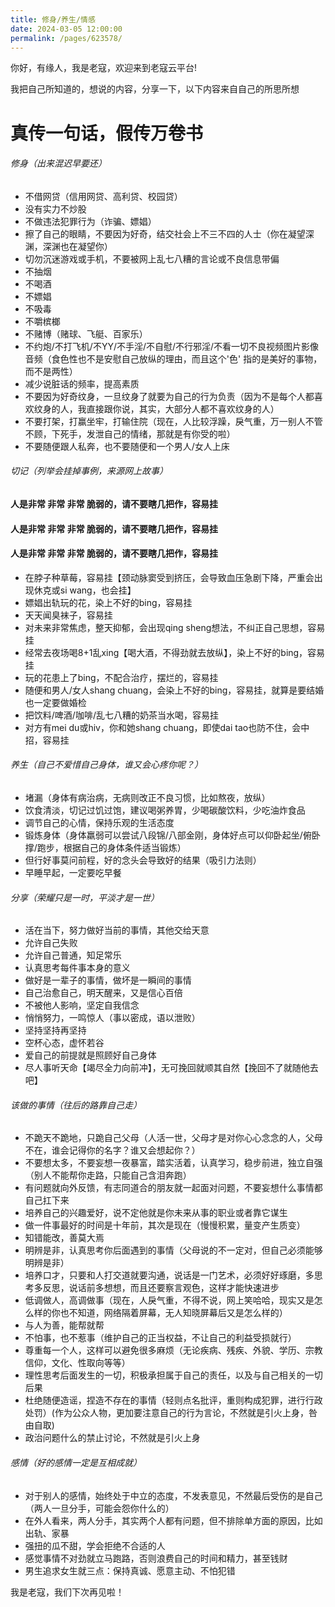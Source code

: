 ```yaml
---
title: 修身/养生/情感
date: 2024-03-05 12:00:00
permalink: /pages/623578/
---
```


你好，有缘人，我是老寇，欢迎来到老寇云平台!

我把自己所知道的，想说的内容，分享一下，以下内容来自自己的所思所想

# 真传一句话，假传万卷书

###### 修身（出来混迟早要还）

- 不借网贷（信用网贷、高利贷、校园贷）
- 没有实力不炒股
- 不做违法犯罪行为（诈骗、嫖娼）
- 擦了自己的眼睛，不要因为好奇，结交社会上不三不四的人士（你在凝望深渊，深渊也在凝望你）
- 切勿沉迷游戏或手机，不要被网上乱七八糟的言论或不良信息带偏
- 不抽烟
- 不喝酒
- 不嫖娼
- 不吸毒
- 不嚼槟榔
- 不赌博（赌球、飞艇、百家乐）
- 不约炮/不打飞机/不YY/不手淫/不自慰/不行邪淫/不看一切不良视频图片影像音频（食色性也不是安慰自己放纵的理由，而且这个'色'
  指的是美好的事物，而不是两性）
- 减少说脏话的频率，提高素质
- 不要因为好奇纹身，一旦纹身了就要为自己的行为负责（因为不是每个人都喜欢纹身的人，我直接跟你说，其实，大部分人都不喜欢纹身的人）
- 不要打架，打赢坐牢，打输住院（现在，人比较浮躁，戾气重，万一别人不管不顾，下死手，发泄自己的情绪，那就是有你受的啦）
- 不要随便跟人私奔，也不要随便和一个男人/女人上床

###### 切记（列举会挂掉事例，来源网上故事）

#### 人是非常 非常 非常 脆弱的，请不要瞎几把作，容易挂

#### 人是非常 非常 非常 脆弱的，请不要瞎几把作，容易挂

#### 人是非常 非常 非常 脆弱的，请不要瞎几把作，容易挂

- 在脖子种草莓，容易挂【颈动脉窦受到挤压，会导致血压急剧下降，严重会出现休克或si wang，也会挂】
- 嫖娼出轨玩的花，染上不好的bing，容易挂
- 天天闻臭袜子，容易挂
- 对未来非常焦虑，整天抑郁，会出现qing sheng想法，不纠正自己思想，容易挂
- 经常去夜场喝8+1乱xing【喝大酒，不得劲就去放纵】，染上不好的bing，容易挂
- 玩的花患上了bing，不配合治疗，摆烂的，容易挂
- 随便和男人/女人shang chuang，会染上不好的bing，容易挂，就算是要结婚也一定要做婚检
- 把饮料/啤酒/咖啡/乱七八糟的奶茶当水喝，容易挂
- 对方有mei du或hiv，你和她shang chuang，即使dai tao也防不住，会中招，容易挂

###### 养生（自己不爱惜自己身体，谁又会心疼你呢？）

- 堵漏（身体有病治病，无病则改正不良习惯，比如熬夜，放纵）
- 饮食清淡，切记过饥过饱，建议喝粥养胃，少喝碳酸饮料，少吃油炸食品
- 调节自己的心情，保持乐观的生活态度
- 锻炼身体（身体羸弱可以尝试八段锦/八部金刚，身体好点可以仰卧起坐/俯卧撑/跑步，根据自己的身体条件适当锻炼）
- 但行好事莫问前程，好的念头会导致好的结果（吸引力法则）
- 早睡早起，一定要吃早餐

###### 分享（荣耀只是一时，平淡才是一世）

- 活在当下，努力做好当前的事情，其他交给天意
- 允许自己失败
- 允许自己普通，知足常乐
- 认真思考每件事本身的意义
- 做好是一辈子的事情，做坏是一瞬间的事情
- 自己治愈自己，明天醒来，又是信心百倍
- 不被他人影响，坚定自我信念
- 悄悄努力，一鸣惊人（事以密成，语以泄败）
- 坚持坚持再坚持
- 空杯心态，虚怀若谷
- 爱自己的前提就是照顾好自己身体
- 尽人事听天命【竭尽全力向前冲】，无可挽回就顺其自然【挽回不了就随他去吧】

###### 该做的事情（往后的路靠自己走）

- 不跪天不跪地，只跪自己父母（人活一世，父母才是对你心心念念的人，父母不在，谁会记得你的名字？谁又会想起你？）
- 不要想太多，不要妄想一夜暴富，踏实活着，认真学习，稳步前进，独立自强（别人不能帮你走路，只能自己含泪奔跑）
- 有问题就向外反馈，有志同道合的朋友就一起面对问题，不要妄想什么事情都自己扛下来
- 培养自己的兴趣爱好，说不定他就是你未来从事的职业或者靠它谋生
- 做一件事最好的时间是十年前，其次是现在（慢慢积累，量变产生质变）
- 知错能改，善莫大焉
- 明辨是非，认真思考你后面遇到的事情（父母说的不一定对，但自己必须能够明辨是非）
- 培养口才，只要和人打交道就要沟通，说话是一门艺术，必须好好琢磨，多思考多反思，说话前多想想，而且还要察言观色，这样才能快速进步
- 低调做人，高调做事（现在，人戾气重，不得不说，网上笑哈哈，现实又是怎么样的你也不知道，网络隔着屏幕，无人知晓屏幕后又是怎么样的）
- 与人为善，能帮就帮
- 不怕事，也不惹事（维护自己的正当权益，不让自己的利益受损就行）
- 尊重每一个人，这样可以避免很多麻烦（无论疾病、残疾、外貌、学历、宗教信仰，文化、性取向等等）
- 理性思考后面发生的一切，积极承担属于自己的责任，以及与自己相关的一切后果
- 杜绝随便造谣，捏造不存在的事情（轻则点名批评，重则构成犯罪，进行行政处罚）(作为公众人物，更加要注意自己的行为言论，不然就是引火上身，咎由自取)
- 政治问题什么的禁止讨论，不然就是引火上身

###### 感情（好的感情一定是互相成就）

- 对于别人的感情，始终处于中立的态度，不发表意见，不然最后受伤的是自己（两人一旦分手，可能会怨你什么的）
- 在外人看来，两人分手，其实两个人都有问题，但不排除单方面的原因，比如出轨、家暴
- 强扭的瓜不甜，学会拒绝不合适的人
- 感觉事情不对劲就立马跑路，否则浪费自己的时间和精力，甚至钱财
- 男生追求女生就三点：保持真诚、愿意主动、不怕犯错

我是老寇，我们下次再见啦！
